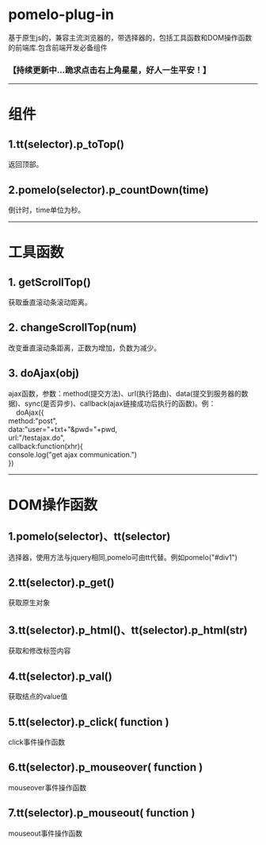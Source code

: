 # pomelo-plug-in
基于原生js的，兼容主流浏览器的，带选择器的，包括工具函数和DOM操作函数的前端库.包含前端开发必备组件<br>
<h3>【持续更新中...跪求点击右上角星星，好人一生平安！】</h3>
<hr>
<h1>组件</h1>
<h2>1.tt(selector).p_toTop()</h2>
返回顶部。
<h2>2.pomelo(selector).p_countDown(time)</h2>
倒计时，time单位为秒。
<hr>
<h1>工具函数</h1>
<h2>1. getScrollTop()</h2>
获取垂直滚动条滚动距离。
<h2>2. changeScrollTop(num)</h2>
改变垂直滚动条距离，正数为增加，负数为减少。
<h2>3. doAjax(obj)</h2>
ajax函数，参数：method(提交方法)、url(执行路由)、data(提交到服务器的数据)、sync(是否异步)、callback(ajax链接成功后执行的函数)。例：<br>
      doAjax({<br>
        method:"post",<br>
        data:"user="+txt+"&pwd="+pwd,<br>
        url:"/testajax.do",<br>
        callback:function(xhr){<br>
          console.log("get ajax communication.")<br>
        })<br>
<hr>
<h1>DOM操作函数</h1>
<h2>1.pomelo(selector)、tt(selector)</h2>
选择器，使用方法与jquery相同,pomelo可由tt代替。例如pomelo("#div1")
<h2>2.tt(selector).p_get()</h2>
获取原生对象
<h2>3.tt(selector).p_html()、tt(selector).p_html(str)</h2>
获取和修改标签内容
<h2>4.tt(selector).p_val()</h2>
获取结点的value值
<h2>5.tt(selector).p_click( function )</h2>
click事件操作函数
<h2>6.tt(selector).p_mouseover( function )</h2>
mouseover事件操作函数
<h2>7.tt(selector).p_mouseout( function )</h2>
mouseout事件操作函数

